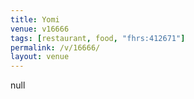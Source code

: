 ```yaml
---
title: Yomi
venue: v16666
tags: [restaurant, food, "fhrs:412671"]
permalink: /v/16666/
layout: venue
---
```

null